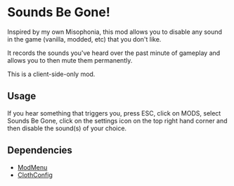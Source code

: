 # Sounds Be Gone!

Inspired by my own Misophonia, this mod allows you to disable any sound in the game (vanilla, modded, etc) that you don't like.

It records the sounds you've heard over the past minute of gameplay and allows you to then mute them permanently.

This is a client-side-only mod.

## Usage

If you hear something that triggers you, press ESC, click on MODS, select Sounds Be Gone, click on the settings icon on the top right hand corner and then disable the sound(s) of your choice.

## Dependencies

- [ModMenu](https://modrinth.com/mod/modmenu)
- [ClothConfig](https://modrinth.com/mod/cloth-config)
